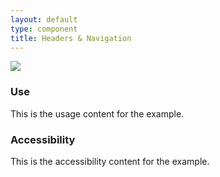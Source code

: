 ```yaml
---
layout: default
type: component
title: Headers & Navigation
---
```


<div class="preview">
  <!-- Add HTML markup for example here -->
  <img src="{{ site.baseurl }}/assets/img/static/HeaderNav_FullUI_v1-930width.png">
</div>

<div class="usa-grid">
  <div class="usa-width-one-half">
    <h3 class="usa-heading">Use</h3>
    <p>This is the usage content for the example.</p>
  </div>
  <div class="usa-width-one-half">
    <h3 class="usa-heading">Accessibility</h3>
    <p>This is the accessibility content for the example.</p>
  </div>  
</div>